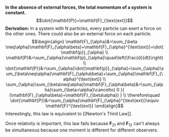 **In the absence of external forces, the total momentum of a system is constant.**
$$\dot{\mathbf{P}}=\mathbf{F}_{\text{ext}}$$
**Derivation:**
In a system with N particles, every particle can exert a force on the other ones. There could also be an external force on each particle.
$$\begin{align}
\mathbf{F}_{\alpha}&=\sum_{\beta \neq\alpha}\mathbf{F}_{\alpha\beta}+\mathbf{F}_{\alpha}^{\text{ext}}=\dot{\mathbf{p}}_{\alpha} \\
\mathbf{P}&=\sum_{\alpha}\mathbf{p}_{\alpha}\quad\left(\frac{d}{dt}\right) \\
\dot{\mathbf{P}}&=\sum_{\alpha}\dot{\mathbf{p}}_{\alpha}=\sum_{\alpha}\sum_{\beta\neq\alpha}\mathbf{F}_{\alpha\beta}+\sum_{\alpha}\mathbf{F}_{\alpha}^{\text{ext}} \\
\sum_{\alpha}\sum_{\beta\neq\alpha}\mathbf{F}_{\alpha\beta}&=\sum_{\alpha}\sum_{\beta>\alpha}\cancelto{ 0 }{ (\mathbf{F}_{\alpha\beta}+\mathbf{F}_{\beta\alpha}) } \\
\therefore\quad \dot{\mathbf{P}}&=\sum_{\alpha}\mathbf{F}_{\alpha}^{\text{ext}}\equiv \mathbf{F}^{\text{ext}}
\end{align}$$
Interestingly, this law is equivalent to [[Newton's Third Law]].

Once relativity is important, this law fails because $\mathbf{F}_{21}$ and $\mathbf{F}_{12}$ can't always be simultaneous because one moment is different for different observers.